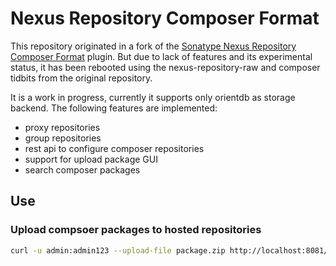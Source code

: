 <!--

    Sonatype Nexus (TM) Open Source Version
    Copyright (c) 2018-present Sonatype, Inc.
    All rights reserved. Includes the third-party code listed at http://links.sonatype.com/products/nexus/oss/attributions.

    This program and the accompanying materials are made available under the terms of the Eclipse Public License Version 1.0,
    which accompanies this distribution and is available at http://www.eclipse.org/legal/epl-v10.html.

    Sonatype Nexus (TM) Professional Version is available from Sonatype, Inc. "Sonatype" and "Sonatype Nexus" are trademarks
    of Sonatype, Inc. Apache Maven is a trademark of the Apache Software Foundation. M2eclipse is a trademark of the
    Eclipse Foundation. All other trademarks are the property of their respective owners.

-->
# Nexus Repository Composer Format

This repository originated in a fork of the [Sonatype Nexus Repository Composer Format](https://github.com/sonatype-nexus-community/nexus-repository-composer) plugin.
But due to lack of features and its experimental status, it has been rebooted using the nexus-repository-raw and composer tidbits from the original repository.

It is a work in progress, currently it supports only orientdb as storage backend.
The following features are implemented:
- proxy repositories
- group repositories
- rest api to configure composer repositories
- support for upload package GUI
- search composer packages


## Use

### Upload compsoer packages to hosted repositories

```bash
curl -u admin:admin123 --upload-file package.zip http://localhost:8081/repository/composer-hosted/
```